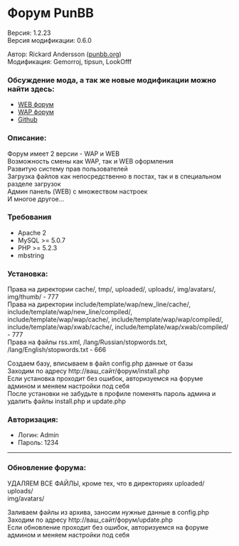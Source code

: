# Форум PunBB
Версия: 1.2.23  
Версия модификации: 0.6.0  

Автор: Rickard Andersson ([punbb.org](http://punbb.org/))  
Модификация: Gemorroj, tipsun, LookOfff  

### Обсуждение мода, а так же новые модификации можно найти здесь:
* [WEB форум](http://forum.wapinet.ru/viewtopic.php?id=69)
* [WAP форум](http://forum.wapinet.ru/wap/viewtopic.php?id=69)
* [Github](https://github.com/Gemorroj/punbb-mod)



### Описание:
Форум имеет 2 версии - WAP и WEB  
Возможность смены как WAP, так и WEB оформления  
Развитую систему прав пользователей  
Загрузка файлов как непосредственно в постах, так и в специальном разделе загрузок  
Админ панель (WEB) с множеством настроек  
И многое другое...  

### Требования
* Apache 2
* MySQL >= 5.0.7
* PHP >= 5.2.3
* mbstring 

### Установка:
Права на директории cache/, tmp/, uploaded/, uploads/, img/avatars/, img/thumb/ - 777  
Права на директории include/template/wap/new_line/cache/, include/template/wap/new_line/compiled/, include/template/wap/wap/cache/, include/template/wap/wap/compiled/, include/template/wap/xwab/cache/, include/template/wap/xwab/compiled/ - 777  
Права на файлы rss.xml, /lang/Russian/stopwords.txt, /lang/English/stopwords.txt - 666

Создаем базу, вписываем в файл config.php данные от базы  
Заходим по адресу http://ваш_сайт/форум/install.php  
Если установка проходит без ошибок, авторизуемся на форуме админом и меняем настройки под себя  
После установки не забудьте в профиле поменять пароль админа и удалить файлы install.php и update.php  

### Авторизация:
* Логин: Admin
* Пароль: 1234

------------
### Обновление форума:

УДАЛЯЕМ ВСЕ ФАЙЛЫ, кроме тех, что в директориях
uploaded/  
uploads/  
img/avatars/  

Заливаем файлы из архива, заносим нужные данные в config.php  
Заходим по адресу http://ваш_сайт/форум/update.php  
Если обновление проходит без ошибок, авторизуемся на форуме админом и меняем настройки под себя  

